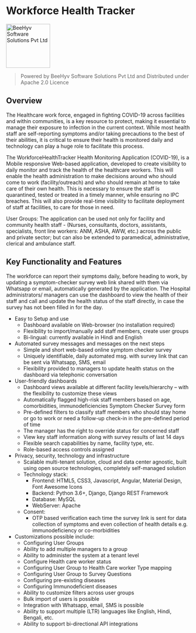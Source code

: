 # Workforce Health Tracker
<a href="https://www.beehyv.com" target="_blank"><img src="https://www.beehyv.com/wp-content/uploads/2020/02/Beehyv-Logo-01.svg" width="120" alt="BeeHyv Software Solutions Pvt Ltd"/></a>
> Powered by BeeHyv Software Solutions Pvt Ltd and Distributed under Apache 2.0 Licence
## Overview
The Healthcare work force, engaged in fighting COVID-19 across facilities and within communities, is a key resource to protect, making it essential to manage their exposure to infection in the current context. While most health staff are self-reporting symptoms and/or taking precautions to the best of their abilities, it is critical to ensure their health is monitored daily and technology can play a huge role to facilitate this process.

The WorkforceHealthTracker Health Monitoring Application (COVID-19), is a Mobile responsive Web-based application, developed to create visibility to daily monitor and track the health of the healthcare workers. This will enable the health administration to make decisions around who should come to work (facility/outreach) and who should remain at home to take care of their own health. This is necessary to ensure the staff is quarantined, tested or treated in a timely manner, while ensuring no IPC breaches. This will also provide real-time visibility to facilitate deployment of staff at facilities, to care for those in need. 

User Groups: The application can be used not only for facility and community health staff - (Nurses, consultants, doctors, assistants, specialists, front line workers: ANM, ASHA, AWW, etc.) across the public and private sector; but can also be extended to paramedical, administrative, clerical and ambulance staff.
## Key Functionality and Features
The workforce can report their symptoms daily, before heading to work, by updating a symptom-checker survey web link shared with them via Whatsapp or email, automatically generated by the application. The Hospital administrators/ managers can use the dashboard to view the health of their staff and call and update the health status of the staff directly, in case the survey has not been filled in for the day.

 - Easy to Setup and use
	* Dashboard available on Web-browser (no installation required)
	* Flexibility to import/manually add staff members, create user groups
	* Bi-lingual: currently available in Hindi and English 
 - Automated survey messages and messages on the next steps
	* Simple and short web-based online symptom checker survey
	* Uniquely identifiable, daily automated msg. with survey link that can be sent via Whatsapp, SMS, email
	* Flexibility provided to managers to update health status on the dashboard via telephonic conversation
 - User-friendly dashboards
	* Dashboard views available at different facility levels/hierarchy – with the flexibility to customize these views 
	* Automatically flagged high-risk staff members based on age, comorbidities, immunodeficiencies Symptom Checker Survey form 
	* Pre-defined filters to classify staff members who should stay home or go to work or need a follow-up check-in in the pre-defined period of time 
	* The manager has the right to override status for concerned staff
	* View key staff information along with survey results of last 14 days
	* Flexible search capabilities by name, facility type, etc. 
	* Role-based access controls assigned
 - Privacy, security, technology and infrastructure
	* Scalable multi-tenant solution, cloud and data center agnostic, built using open source technologies, completely self-managed solution
	* Technology stack:
		* Frontend: HTML5, CSS3, Javascript, Angular, Material Design, Font Awesome Icons
		* Backend: Python 3.6+, Django, Django REST Framework
		* Database: MySQL
		* WebServer: Apache
	* Consent:
		*  OTP based verification each time the survey link is sent for data collection of symptoms and even collection of health details e.g. immunodeficiency or co-morbidities
 - Customizations possible include:
	* Configuring User Groups
	* Ability to add multiple managers to a group
	* Ability to administer the system at a tenant level
	* Configure Health care worker status 
	*  Configuring User Group to Health Care worker Type mapping 
	* Configuring User Group to Survey Questions 
	* Configuring pre-existing diseases
	* Configuring Immunodeficient diseases 
	* Ability to customize filters across user groups 
	* Bulk import of users is possible
	* Integration with Whatsapp, email, SMS is possible
	*  Ability to support multiple (LTR) languages like English, Hindi, Bengali, etc. 
	*  Ability to support bi-directional API integrations
 

